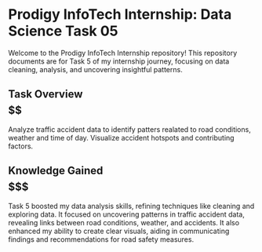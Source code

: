 # Prodigy InfoTech Internship: Data Science Task 05 #######

Welcome to the Prodigy InfoTech Internship repository! This repository documents are for Task 5 of my internship journey, focusing on data cleaning, analysis, and uncovering insightful patterns.

## Task Overview $$$$$$

Analyze traffic accident data to identify patters realated to road conditions, weather and time of day. Visualize accident hotspots and contributing factors.

## Knowledge Gained $$$$$$$$$$$

Task 5 boosted my data analysis skills, refining techniques like cleaning and exploring data. It focused on uncovering patterns in traffic accident data, revealing links between road conditions, weather, and accidents. It also enhanced my ability to create clear visuals, aiding in communicating findings and recommendations for road safety measures.
